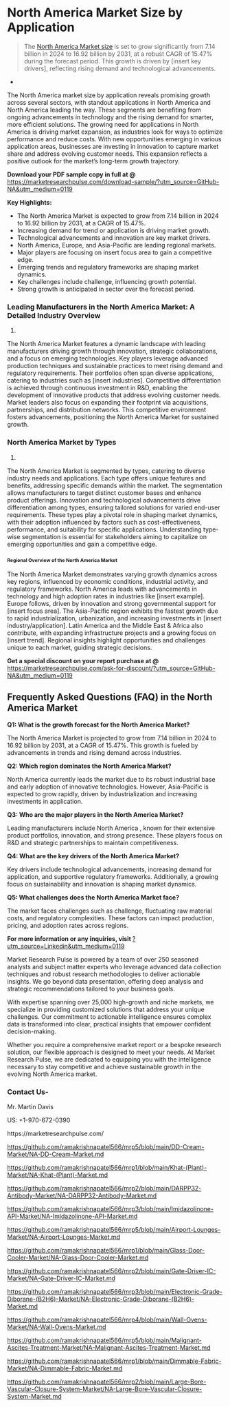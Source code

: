 <h1>North America  Market&nbsp;Size by Application</h1><blockquote><p>The <a href="https://marketresearchpulse.com/download-sample/?utm_source=GitHub-NA&amp;utm_medium=0119">North America  Market size</a> is set to grow significantly from 7.14 billion in 2024 to 16.92 billion by 2031, at a robust CAGR of 15.47% during the forecast period. This growth is driven by [insert key drivers], reflecting rising demand and technological advancements.</p></blockquote><ul><li></li></ul><p>The North America  market size by application reveals promising growth across several sectors, with standout applications in North America  and North America  leading the way. These segments are benefiting from ongoing advancements in technology and the rising demand for smarter, more efficient solutions. The growing need for applications in North America  is driving market expansion, as industries look for ways to optimize performance and reduce costs. With new opportunities emerging in various application areas, businesses are investing in innovation to capture market share and address evolving customer needs. This expansion reflects a positive outlook for the market’s long-term growth trajectory.</p><p><strong>Download your PDF sample copy in full at @ </strong><a href="https://marketresearchpulse.com/download-sample/?utm_source=GitHub-NA&amp;utm_medium=0119">https://marketresearchpulse.com/download-sample/?utm_source=GitHub-NA&amp;utm_medium=0119</a></p><p><strong>Key Highlights: </strong></p><ul><li>The North America  Market is expected to grow from 7.14 billion in 2024 to 16.92 billion by 2031, at a CAGR of 15.47%.</li><li>Increasing demand for trend or application is driving market growth.</li><li>Technological advancements and innovation are key market drivers.</li><li>North America, Europe, and Asia-Pacific are leading regional markets.</li><li>Major players are focusing on insert focus area to gain a competitive edge.</li><li>Emerging trends and regulatory frameworks are shaping market dynamics.</li><li>Key challenges include challenge, influencing growth potential.</li><li>Strong growth is anticipated in sector over the forecast period.</li></ul><h3>Leading Manufacturers in the North America  Market: A Detailed Industry Overview</h3><ol><li></li></ol><div class="flex max-w-full flex-col flex-grow"><div class="min-h-8 text-message flex w-full flex-col items-end gap-2 whitespace-normal break-words [.text-message+&amp;]:mt-5" dir="auto" data-message-author-role="assistant" data-message-id="fd8432e4-4910-450d-b182-61b7bfb0a01f" data-message-model-slug="gpt-4o"><div class="flex w-full flex-col gap-1 empty:hidden first:pt-[3px]"><div class="markdown prose w-full break-words dark:prose-invert light"><p>The North America  Market features a dynamic landscape with leading manufacturers driving growth through innovation, strategic collaborations, and a focus on emerging technologies. Key players leverage advanced production techniques and sustainable practices to meet rising demand and regulatory requirements. Their portfolios often span diverse applications, catering to industries such as [insert industries]. Competitive differentiation is achieved through continuous investment in R&amp;D, enabling the development of innovative products that address evolving customer needs. Market leaders also focus on expanding their footprint via acquisitions, partnerships, and distribution networks. This competitive environment fosters advancements, positioning the North America  Market for sustained growth.</p></div></div></div></div><h3>North America  Market by Types</h3><ol><li></li></ol><div class="flex max-w-full flex-col flex-grow"><div class="min-h-8 text-message flex w-full flex-col items-end gap-2 whitespace-normal break-words [.text-message+&amp;]:mt-5" dir="auto" data-message-author-role="assistant" data-message-id="084470be-0bb7-4664-bddf-5156b4f41249" data-message-model-slug="gpt-4o-mini"><div class="flex w-full flex-col gap-1 empty:hidden first:pt-[3px]"><div class="markdown prose w-full break-words dark:prose-invert light"><p>The North America  Market is segmented by types, catering to diverse industry needs and applications. Each type offers unique features and benefits, addressing specific demands within the market. The segmentation allows manufacturers to target distinct customer bases and enhance product offerings. Innovation and technological advancements drive differentiation among types, ensuring tailored solutions for varied end-user requirements. These types play a pivotal role in shaping market dynamics, with their adoption influenced by factors such as cost-effectiveness, performance, and suitability for specific applications. Understanding type-wise segmentation is essential for stakeholders aiming to capitalize on emerging opportunities and gain a competitive edge.</p></div></div></div></div><h3><span style="font-size: 11px;">Regional Overview of the North America  Market</span></h3><div class="flex max-w-full flex-col flex-grow"><div class="min-h-8 text-message flex w-full flex-col items-end gap-2 whitespace-normal break-words [.text-message+&amp;]:mt-5" dir="auto" data-message-author-role="assistant" data-message-id="e9038762-ce64-4e30-91c9-9bd413514231" data-message-model-slug="gpt-4o-mini"><div class="flex w-full flex-col gap-1 empty:hidden first:pt-[3px]"><div class="markdown prose w-full break-words dark:prose-invert light"><p>The North America  Market demonstrates varying growth dynamics across key regions, influenced by economic conditions, industrial activity, and regulatory frameworks. North America leads with advancements in technology and high adoption rates in industries like [insert example]. Europe follows, driven by innovation and strong governmental support for [insert focus area]. The Asia-Pacific region exhibits the fastest growth due to rapid industrialization, urbanization, and increasing investments in [insert industry/application]. Latin America and the Middle East &amp; Africa also contribute, with expanding infrastructure projects and a growing focus on [insert trend]. Regional insights highlight opportunities and challenges unique to each market, guiding strategic decisions.</p></div></div></div></div><p><strong>Get a special discount on your report purchase at @ </strong><a href="https://marketresearchpulse.com/ask-for-discount/?utm_source=GitHub-NA&amp;utm_medium=0119">https://marketresearchpulse.com/ask-for-discount/?utm_source=GitHub-NA&amp;utm_medium=0119</a></p><h2>Frequently Asked Questions (FAQ) in the North America  Market</h2><p><strong>Q1: What is the growth forecast for the North America  Market?</strong></p><p>The North America  Market is projected to grow from 7.14 billion in 2024 to 16.92 billion by 2031, at a CAGR of 15.47%. This growth is fueled by advancements in trends and rising demand across industries.</p><p><strong>Q2: Which region dominates the North America  Market?</strong></p><p>North America currently leads the market due to its robust industrial base and early adoption of innovative technologies. However, Asia-Pacific is expected to grow rapidly, driven by industrialization and increasing investments in application.</p><p><strong>Q3: Who are the major players in the North America  Market?</strong></p><p>Leading manufacturers include North America , known for their extensive product portfolios, innovation, and strong presence. These players focus on R&amp;D and strategic partnerships to maintain competitiveness.</p><p><strong>Q4: What are the key drivers of the North America  Market?</strong></p><p>Key drivers include technological advancements, increasing demand for application, and supportive regulatory frameworks. Additionally, a growing focus on sustainability and innovation is shaping market dynamics.</p><p><strong>Q5: What challenges does the North America  Market face?</strong></p><p>The market faces challenges such as challenge, fluctuating raw material costs, and regulatory complexities. These factors can impact production, pricing, and adoption rates across regions.</p><p><strong>For more information or any inquiries, visit&nbsp;</strong><a href="?utm_source=Linkedin&utm_medium=0119">?utm_source=Linkedin&utm_medium=0119</a></p><p>Market Research Pulse is powered by a team of over 250 seasoned analysts and subject matter experts who leverage advanced data collection techniques and robust research methodologies to deliver actionable insights. We go beyond data presentation, offering deep analysis and strategic recommendations tailored to your business goals.</p><p>With expertise spanning over 25,000 high-growth and niche markets, we specialize in providing customized solutions that address your unique challenges. Our commitment to actionable intelligence ensures complex data is transformed into clear, practical insights that empower confident decision-making.</p><p>Whether you require a comprehensive market report or a bespoke research solution, our flexible approach is designed to meet your needs. At Market Research Pulse, we are dedicated to equipping you with the intelligence necessary to stay competitive and achieve sustainable growth in the evolving North America  market.</p><h3><strong>Contact Us-</strong></h3><p>Mr. Martin Davis</p><p>US: +1-970-672-0390</p><p>https://marketresearchpulse.com/</p><p><a href="https://github.com/ramakrishnapatel566/mrp5/blob/main/DD-Cream-Market/NA-DD-Cream-Market.md">https://github.com/ramakrishnapatel566/mrp5/blob/main/DD-Cream-Market/NA-DD-Cream-Market.md</a></p><p><a href="https://github.com/ramakrishnapatel566/mrp1/blob/main/Khat-(Plant)-Market/NA-Khat-(Plant)-Market.md">https://github.com/ramakrishnapatel566/mrp1/blob/main/Khat-(Plant)-Market/NA-Khat-(Plant)-Market.md</a></p><p><a href="https://github.com/ramakrishnapatel566/mrp2/blob/main/DARPP32-Antibody-Market/NA-DARPP32-Antibody-Market.md">https://github.com/ramakrishnapatel566/mrp2/blob/main/DARPP32-Antibody-Market/NA-DARPP32-Antibody-Market.md</a></p><p><a href="https://github.com/ramakrishnapatel566/mrp3/blob/main/Imidazolinone-API-Market/NA-Imidazolinone-API-Market.md">https://github.com/ramakrishnapatel566/mrp3/blob/main/Imidazolinone-API-Market/NA-Imidazolinone-API-Market.md</a></p><p><a href="https://github.com/ramakrishnapatel566/mrp5/blob/main/Airport-Lounges-Market/NA-Airport-Lounges-Market.md">https://github.com/ramakrishnapatel566/mrp5/blob/main/Airport-Lounges-Market/NA-Airport-Lounges-Market.md</a></p><p><a href="https://github.com/ramakrishnapatel566/mrp1/blob/main/Glass-Door-Cooler-Market/NA-Glass-Door-Cooler-Market.md">https://github.com/ramakrishnapatel566/mrp1/blob/main/Glass-Door-Cooler-Market/NA-Glass-Door-Cooler-Market.md</a></p><p><a href="https://github.com/ramakrishnapatel566/mrp2/blob/main/Gate-Driver-IC-Market/NA-Gate-Driver-IC-Market.md">https://github.com/ramakrishnapatel566/mrp2/blob/main/Gate-Driver-IC-Market/NA-Gate-Driver-IC-Market.md</a></p><p><a href="https://github.com/ramakrishnapatel566/mrp3/blob/main/Electronic-Grade-Diborane-(B2H6)-Market/NA-Electronic-Grade-Diborane-(B2H6)-Market.md">https://github.com/ramakrishnapatel566/mrp3/blob/main/Electronic-Grade-Diborane-(B2H6)-Market/NA-Electronic-Grade-Diborane-(B2H6)-Market.md</a></p><p><a href="https://github.com/ramakrishnapatel566/mrp4/blob/main/Wall-Ovens-Market/NA-Wall-Ovens-Market.md">https://github.com/ramakrishnapatel566/mrp4/blob/main/Wall-Ovens-Market/NA-Wall-Ovens-Market.md</a></p><p><a href="https://github.com/ramakrishnapatel566/mrp5/blob/main/Malignant-Ascites-Treatment-Market/NA-Malignant-Ascites-Treatment-Market.md">https://github.com/ramakrishnapatel566/mrp5/blob/main/Malignant-Ascites-Treatment-Market/NA-Malignant-Ascites-Treatment-Market.md</a></p><p><a href="https://github.com/ramakrishnapatel566/mrp1/blob/main/Dimmable-Fabric-Market/NA-Dimmable-Fabric-Market.md">https://github.com/ramakrishnapatel566/mrp1/blob/main/Dimmable-Fabric-Market/NA-Dimmable-Fabric-Market.md</a></p><p><a href="https://github.com/ramakrishnapatel566/mrp2/blob/main/Large-Bore-Vascular-Closure-System-Market/NA-Large-Bore-Vascular-Closure-System-Market.md">https://github.com/ramakrishnapatel566/mrp2/blob/main/Large-Bore-Vascular-Closure-System-Market/NA-Large-Bore-Vascular-Closure-System-Market.md</a></p>
